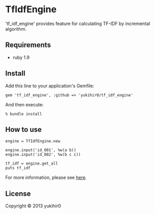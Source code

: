# TfIdfEngine

'tf_idf_engine' provides feature for calculating TF-IDF by incremental algorithm.

## Requirements

- ruby 1.9

## Install

Add this line to your application's Gemfile:

```
gem 'tf_idf_engine', :github => 'yukihir0/tf_idf_engine'
```

And then execute:

```
% bundle install
```

## How to use

```
engine = TfIdfEngine.new

engine.input('id_001', %w(a b))
engine.input('id_002', %w(b c c))

tf_idf = engine.get_all
puts tf_idf
```

For more information, please see [here](https://github.com/yukihir0/tf_idf_engine/blob/master/sample/main.rb).

## License

Copyright &copy; 2013 yukihir0

